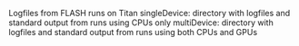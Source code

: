 Logfiles from FLASH runs on Titan
singleDevice:  directory with logfiles and standard output from runs
using CPUs only
multiDevice:  directory with logfiles and standard output from runs
using both CPUs and GPUs

